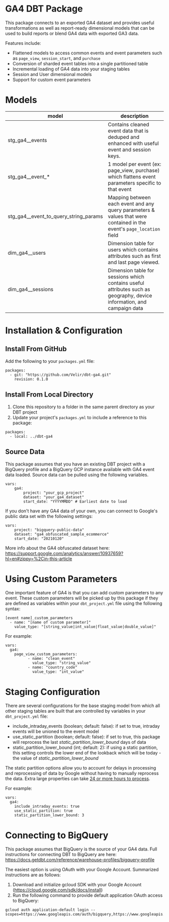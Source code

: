 # GA4 DBT Package

This package connects to an exported GA4 dataset and provides useful transformations as well as report-ready dimensional models that can be used to build reports or blend GA4 data with exported GA3 data.

Features include:
- Flattened models to access common events and event parameters such as `page_view`, `session_start`, and `purchase`
- Conversion of sharded event tables into a single partitioned table
- Incremental loading of GA4 data into your staging tables 
- Session and User dimensional models
- Support for custom event parameters

# Models

| model | description |
|-------|-------------|
| stg_ga4__events | Contains cleaned event data that is deduped and enhanced with useful event and session keys. |
| stg_ga4__event_* | 1 model per event (ex: page_view, purchase) which flattens event parameters specific to that event |
| stg_ga4__event_to_query_string_params | Mapping between each event and any query parameters & values that were contained in the event's `page_location` field |
| dim_ga4__users | Dimension table for users which contains attributes such as first and last page viewed. | 
| dim_ga4__sessions | Dimension table for sessions which contains useful attributes such as geography, device information, and campaign data |

# Installation & Configuration
## Install From GitHub

Add the following to your `packages.yml` file:

```
packages:
  - git: "https://github.com/Velir/dbt-ga4.git"
    revision: 0.1.0
```

## Install From Local Directory

1. Clone this repository to a folder in the same parent directory as your DBT project
2. Update your project's `packages.yml` to include a reference to this package:

```
packages:
  - local: ../dbt-ga4
```
## Source Data

This package assumes that you have an existing DBT project with a BigQuery profile and a BigQuery GCP instance available with GA4 event data loaded. Source data can be pulled using the following variables.

```
vars:
    ga4:
        project: "your_gcp_project"
        dataset: "your_ga4_dataset"
        start_date: "YYYYMMDD" # Earliest date to load
```

If you don't have any GA4 data of your own, you can connect to Google's public data set with the following settings:

```
vars:
    project: "bigquery-public-data"
    dataset: "ga4_obfuscated_sample_ecommerce"
    start_date: "20210120"
```

More info about the GA4 obfuscated dataset here: https://support.google.com/analytics/answer/10937659?hl=en#zippy=%2Cin-this-article

# Using Custom Parameters

One important feature of GA4 is that you can add custom parameters to any event. These custom parameters will be picked up by this package if they are defined as variables within your `dbt_project.yml` file using the following syntax:

```
[event name]_custom_parameters
  - name: "[name of custom parameter]"
    value_type: "[string_value|int_value|float_value|double_value]"
```

For example: 

```
vars:
  ga4:
    page_view_custom_parameters:
          - name: "clean_event"
            value_type: "string_value"
          - name: "country_code"
            value_type: "int_value"
```

# Staging Configuration

There are several configurations for the base staging model from which all other staging tables are built that are controlled by variables in your `dbt_project.yml` file:

- include_intraday_events (boolean; default: false): if set to true, intraday events will be unioned to the event model
- use_static_partition (boolean; default: false): if set to true, this package will reprocess the last *static_partition_lower_bound* days of data
- static_partition_lower_bound (int; default: 2): if using a static partition, this setting controls the lower end of the lookback which will be today - the value of *static_partition_lower_bound*

The static partition options allow you to account for delays in processing and reprocessing of data by Google without having to manually reprocess the data. Extra large properties can take [24 or more hours to process](https://support.google.com/analytics/answer/11198161?hl=en).

For example:
```
vars:
  ga4:
    include_intraday_events: true
    use_static_partition: true 
    static_partition_lower_bound: 3
```

# Connecting to BigQuery

This package assumes that BigQuery is the source of your GA4 data. Full instructions for connecting DBT to BigQuery are here: https://docs.getdbt.com/reference/warehouse-profiles/bigquery-profile

The easiest option is using OAuth with your Google Account. Summarized instructions are as follows:
 
1. Download and initialize gcloud SDK with your Google Account (https://cloud.google.com/sdk/docs/install)
2. Run the following command to provide default application OAuth access to BigQuery:

```
gcloud auth application-default login --scopes=https://www.googleapis.com/auth/bigquery,https://www.googleapis.com/auth/iam.test
```

